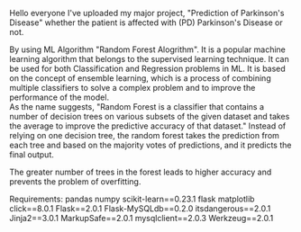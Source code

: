 Hello everyone I've uploaded my major project, "Prediction of Parkinson's Disease" whether the patient is affected with (PD) Parkinson's Disease or not.


By using ML Algorithm "Random Forest Alogrithm". It is a popular machine learning algorithm that belongs to the supervised learning technique. It can be used for both Classification and Regression problems in ML. It is based on the concept of ensemble learning, which is a process of combining multiple classifiers to solve a complex problem and to improve the performance of the model.            
                                                            As the name suggests, "Random Forest is a classifier that contains a number of decision trees on various subsets of the given dataset and takes the average to improve the predictive accuracy of that dataset." Instead of relying on one decision tree, the random forest takes the prediction from each tree and based on the majority votes of predictions, and it predicts the final output.

The greater number of trees in the forest leads to higher accuracy and prevents the problem of overfitting.


Requirements:
pandas
numpy 
scikit-learn==0.23.1
flask
matplotlib
click==8.0.1
Flask==2.0.1
Flask-MySQLdb==0.2.0
itsdangerous==2.0.1
Jinja2==3.0.1
MarkupSafe==2.0.1
mysqlclient==2.0.3
Werkzeug==2.0.1
